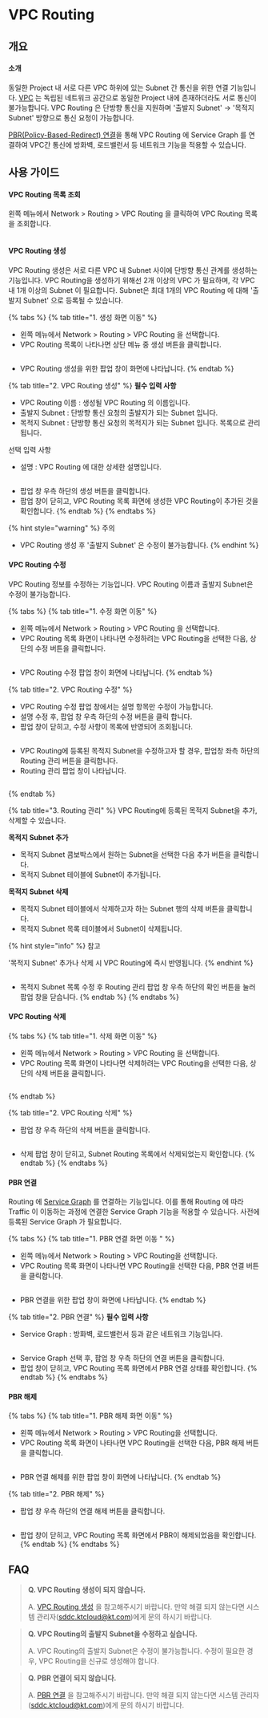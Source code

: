 # VPC Routing

## 개요

#### 소개

동일한 Project 내 서로 다른 VPC 하위에 있는 Subnet 간 통신을 위한 연결 기능입니다. [VPC](vpc.md) 는 독립된 네트워크 공간으로 동일한 Project 내에 존재하더라도 서로 통신이 불가능합니다. VPC Routing 은 단방향 통신을 지원하며 '출발지 Subnet' -> '목적지 Subnet' 방향으로 통신 요청이 가능합니다.

[PBR(Policy-Based-Redirect) 연결](vpc-routing.md#pbr)을 통해 VPC Routing 에 Service Graph 를 연결하여 VPC간 통신에 방화벽, 로드밸런서 등 네트워크 기능을 적용할 수 있습니다.



## 사용 가이드

#### VPC Routing 목록 조회

왼쪽 메뉴에서 Network > Routing > VPC Routing 을 클릭하여 VPC Routing 목록을 조회합니다.

<figure><img src="../.gitbook/assets/image (15).png" alt=""><figcaption></figcaption></figure>



#### VPC Routing 생성

VPC Routing 생성은 서로 다른 VPC 내 Subnet 사이에 단방향 통신 관계를 생성하는 기능입니다. VPC Routing을 생성하기 위해선 2개 이상의 VPC 가 필요하며, 각 VPC 내 1개 이상의 Subnet 이 필요합니다. Subnet은 최대 1개의 VPC Routing 에 대해 '출발지 Subnet' 으로 등록될 수 있습니다.

{% tabs %}
{% tab title="1. 생성 화면 이동" %}
* 왼쪽 메뉴에서 Network > Routing > VPC Routing 을 선택합니다.
* VPC Routing 목록이 나타나면 상단 메뉴 중 생성 버튼을 클릭합니다.

<figure><img src="../.gitbook/assets/image (76).png" alt=""><figcaption></figcaption></figure>

* &#x20;VPC Routing 생성을 위한 팝업 창이 화면에 나타납니다.
{% endtab %}

{% tab title="2. VPC Routing 생성" %}
**필수 입력 사항**

* VPC Routing 이름 : 생성될 VPC Routing 의 이름입니다.
* 출발지 Subnet : 단방향 통신 요청의 출발지가 되는 Subnet 입니다.
* 목적지 Subnet : 단방향 통신 요청의 목적지가 되는 Subnet 입니다. 목록으로 관리됩니다.

선택 입력 사항

* 설명 : VPC Routing 에 대한 상세한 설명입니다.

<figure><img src="../.gitbook/assets/image (8).png" alt=""><figcaption></figcaption></figure>

* 팝업 창 우측 하단의 생성 버튼을 클릭합니다.
* 팝업 창이 닫히고, VPC Routing 목록 화면에 생성한 VPC Routing이 추가된 것을 확인합니다.
{% endtab %}
{% endtabs %}

{% hint style="warning" %}
주의

* VPC Routing 생성 후 '출발지 Subnet' 은 수정이 불가능합니다.
{% endhint %}



#### VPC Routing 수정

VPC Routing 정보를 수정하는 기능입니다. VPC Routing 이름과 출발지 Subnet은 수정이 불가능합니다.

{% tabs %}
{% tab title="1. 수정 화면 이동" %}
* 왼쪽 메뉴에서 Network > Routing > VPC Routing 을 선택합니다.
* VPC Routing 목록 화면이 나타나면 수정하려는 VPC Routing을 선택한 다음, 상단의 수정 버튼을 클릭합니다.

<figure><img src="../.gitbook/assets/image (78).png" alt=""><figcaption></figcaption></figure>

* VPC Routing 수정 팝업 창이 화면에 나타납니다.
{% endtab %}

{% tab title="2. VPC Routing 수정" %}
* VPC Routing 수정 팝업 창에서는 설명 항목만 수정이 가능합니다.
* 설명 수정 후, 팝업 창 우측 하단의 수정 버튼을 클릭 합니다.
* 팝업 창이 닫히고, 수정 사항이 목록에 반영되어 조회됩니다.

<figure><img src="../.gitbook/assets/image (125).png" alt=""><figcaption></figcaption></figure>



* VPC Routing에 등록된 목적지 Subnet을 수정하고자 할 경우, 팝업창 좌측 하단의 Routing 관리 버튼을 클릭합니다.
* Routing 관리 팝업 창이 나타납니다.

<figure><img src="../.gitbook/assets/image (164).png" alt=""><figcaption></figcaption></figure>
{% endtab %}

{% tab title="3. Routing 관리" %}
VPC Routing에 등록된 목적지 Subnet을 추가, 삭제할 수 있습니다.

**목적지 Subnet 추가**

* 목적지 Subnet 콤보박스에서 원하는 Subnet을 선택한 다음 추가 버튼을 클릭합니다.
* 목적지 Subnet 테이블에 Subnet이 추가됩니다.

**목적지 Subnet 삭제**

* 목적지 Subnet 테이블에서 삭제하고자 하는 Subnet 행의 삭제 버튼을 클릭합니다.
* 목적지 Subnet 목록 테이블에서 Subnet이 삭제됩니다.

{% hint style="info" %}
참고

'목적지 Subnet' 추가나 삭제 시 VPC Routing에 즉시 반영됩니다.
{% endhint %}

<figure><img src="../.gitbook/assets/image (22).png" alt=""><figcaption></figcaption></figure>

* 목적지 Subnet 목록 수정 후 Routing 관리 팝업 창 우측 하단의 확인 버튼을 눌러 팝업 창을 닫습니다.
{% endtab %}
{% endtabs %}



#### VPC Routing 삭제

{% tabs %}
{% tab title="1. 삭제 화면 이동" %}
* 왼쪽 메뉴에서 Network > Routing > VPC Routing 을 선택합니다.
* VPC Routing 목록 화면이 나타나면 삭제하려는 VPC Routing을 선택한 다음, 상단의 삭제 버튼을 클릭합니다.

<figure><img src="../.gitbook/assets/image (41).png" alt=""><figcaption></figcaption></figure>
{% endtab %}

{% tab title="2. VPC Routing 삭제" %}
* 팝업 창 우측 하단의 삭제 버튼을 클릭합니다.

<figure><img src="../.gitbook/assets/image (46).png" alt=""><figcaption></figcaption></figure>

* 삭제 팝업 창이 닫히고, Subnet Routing 목록에서 삭제되었는지 확인합니다.
{% endtab %}
{% endtabs %}



#### PBR 연결

Routing 에 [Service Graph](../fabric/service-graph.md) 를 연결하는 기능입니다. 이를 통해 Routing 에 따라 Traffic 이 이동하는 과정에 연결한 Service Graph 기능을 적용할 수 있습니다. 사전에 등록된 Service Graph 가 필요합니다.

{% tabs %}
{% tab title="1. PBR 연결 화면 이동 " %}
* 왼쪽 메뉴에서 Network > Routing > VPC Routing을 선택합니다.
* VPC Routing 목록 화면이 나타나면 VPC Routing을 선택한 다음, PBR 연결 버튼을 클릭합니다.

<figure><img src="../.gitbook/assets/image (200).png" alt=""><figcaption></figcaption></figure>

* PBR 연결을 위한 팝업 창이 화면에 나타납니다.
{% endtab %}

{% tab title="2. PBR 연결" %}
**필수 입력 사항**

* Service Graph : 방화벽, 로드밸런서 등과 같은 네트워크 기능입니다.

<figure><img src="../.gitbook/assets/image (174).png" alt=""><figcaption></figcaption></figure>

* Service Graph 선택 후, 팝업 창 우측 하단의 연결 버튼을 클릭합니다.
* 팝업 창이 닫히고, VPC Routing 목록 화면에서 PBR 연결 상태를 확인합니다.
{% endtab %}
{% endtabs %}



#### PBR 해제

{% tabs %}
{% tab title="1. PBR 해제 화면 이동" %}
* 왼쪽 메뉴에서 Network > Routing > VPC Routing을 선택합니다.
* VPC Routing 목록 화면이 나타나면 VPC Routing을 선택한 다음, PBR 해제 버튼을 클릭합니다.

<figure><img src="../.gitbook/assets/image (79).png" alt=""><figcaption></figcaption></figure>

* PBR 연결 해제를 위한 팝업 창이 화면에 나타납니다.
{% endtab %}

{% tab title="2. PBR 해제" %}
* 팝업 창 우측 하단의 연결 해제 버튼을 클릭합니다.

<figure><img src="../.gitbook/assets/image (65).png" alt=""><figcaption></figcaption></figure>

* 팝업 창이 닫히고, VPC Routing 목록 화면에서 PBR이 해제되었음을 확인합니다.
{% endtab %}
{% endtabs %}



## FAQ

> **Q. VPC Routing 생성이 되지 않습니다.**
>
> A. [VPC Routing 생성](vpc-routing.md#vpc-routing) 을 참고해주시기 바랍니다. 만약 해결 되지 않는다면 시스템 관리자(sddc.ktcloud@kt.com)에게 문의 하시기 바랍니다.

> **Q. VPC Routing의 출발지 Subnet을 수정하고 싶습니다.**
>
> A. VPC Routing의 출발지 Subnet은 수정이 불가능합니다. 수정이 필요한 경우, VPC Routing을 신규로 생성해야 합니다.

> **Q. PBR 연결이 되지 않습니다.**
>
> A. [PBR 연결](vpc-routing.md#pbr) 을 참고해주시기 바랍니다. 만약 해결 되지 않는다면 시스템 관리자(sddc.ktcloud@kt.com)에게 문의 하시기 바랍니다.
